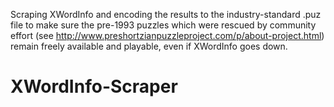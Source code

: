 Scraping XWordInfo and encoding the results to the industry-standard .puz file to make sure the pre-1993 puzzles which were rescued by community effort (see http://www.preshortzianpuzzleproject.com/p/about-project.html) remain freely available and playable, even if XWordInfo goes down.
# XWordInfo-Scraper
